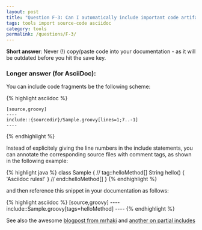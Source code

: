 ```yaml
---
layout: post
title: "Question F-3: Can I automatically include important code artifacts in arc42 documentation?"
tags: tools import source-code asciidoc
category: tools
permalink: /questions/F-3/
---
```


**Short answer**: Never (!) copy/paste code into your documentation - as it will be outdated before you hit the save key.

### Longer answer (for AsciiDoc):

You can include code fragments be the following scheme:

{% highlight asciidoc %}

    [source,groovy]
    ----
    include::{sourcedir}/Sample.groovy[lines=1;7..-1]
    ----

{% endhighlight %}

Instead of explicitely giving the line numbers in the include statements, you can annotate the corresponding source files with comment tags, as shown in the following example:

{% highlight java %}
    class Sample {
       // tag::helloMethod[]
       String hello() {
         'Asciidoc rules!'
       }
       // end::helloMethod[]
     }
{% endhighlight %}

and then reference this snippet in your documentation as follows:

{% highlight asciidoc %}
    [source,groovy]
    ----
    include::Sample.groovy[tags=helloMethod]
    ----
{% endhighlight %}

See also the awesome [blogpost from mrhaki](https://mrhaki.blogspot.de/2014/08/awesome-asciidoc-include-only-certain.html) and
[another on partial includes](https://mrhaki.blogspot.de/2014/04/awesome-asciidoc-include-partial-parts.html)
